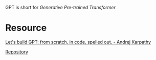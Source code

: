 GPT is short for *Generative Pre-trained Transformer*

# Resource

[Let's build GPT: from scratch, in code, spelled out. - Andrej Karpathy](https://youtu.be/kCc8FmEb1nY)

[Repository](https://github.com/karpathy/nanoGPT)